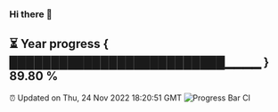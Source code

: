 ### Hi there 👋
⏳ Year progress { ██████████████████████████▁▁▁▁ } 89.80 %
---
⏰ Updated on Thu, 24 Nov 2022 18:20:51 GMT
![Progress Bar CI](https://github.com/liununu/liununu/workflows/Progress%20Bar%20CI/badge.svg)
